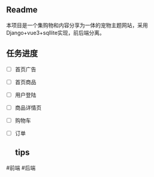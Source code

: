 ## Readme

本项目是一个集购物和内容分享为一体的宠物主题网站，采用Django+vue3+sqllite实现，前后端分离。

## 任务进度

- [ ] 首页广告

- [ ] 首页商品

- [ ] 用户登陆

- [ ] 商品详情页

- [ ] 购物车

- [ ] 订单

  ## tips
#前端
#后端

